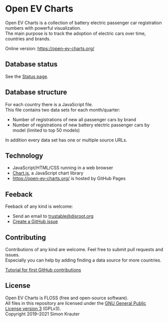 Open EV Charts
==============

Open EV Charts is a collection of battery electric passenger car registration numbers with powerful visualization.<br>
The main purpose is to track the adoption of electric cars over time, countries and brands.

Online version: https://open-ev-charts.org/

Database status
---------------

See the [Status page](https://open-ev-charts.org/#status).

Database structure
------------------

For each country there is a JavaScript file.<br>
This file contains two data sets for each month/quarter:

- Number of registrations of new all passenger cars by brand
- Number of registrations of new battery electric passenger cars by model (limited to top 50 models)

In addition every data set has one or multiple source URLs.

Technology
----------

- JavaScript/HTML/CSS running in a web browser
- [Chart.js](https://www.chartjs.org/), a JavaScript chart library
- https://open-ev-charts.org/ is hosted by GitHub Pages

Feeback
-------

Feeback of any kind is welcome:
- Send an email to trustable@disroot.org
- [Create a GitHub issue](https://github.com/simonkrauter/Open-EV-Charts/issues/new)

Contributing
------------

Contributions of any kind are welcome. Feel free to submit pull requests and issues.<br>
Especially you can help by adding finding a data source for more countries.<br>

[Tutorial for first GitHub contributions](https://github.com/firstcontributions/first-contributions/blob/master/README.md)

License
-------

Open EV Charts is FLOSS (free and open-source software).<br>
All files in this repository are licensed under the [GNU General Public License version 3](https://opensource.org/licenses/GPL-3.0) (GPLv3).<br>
Copyright 2019–2021 Simon Krauter

